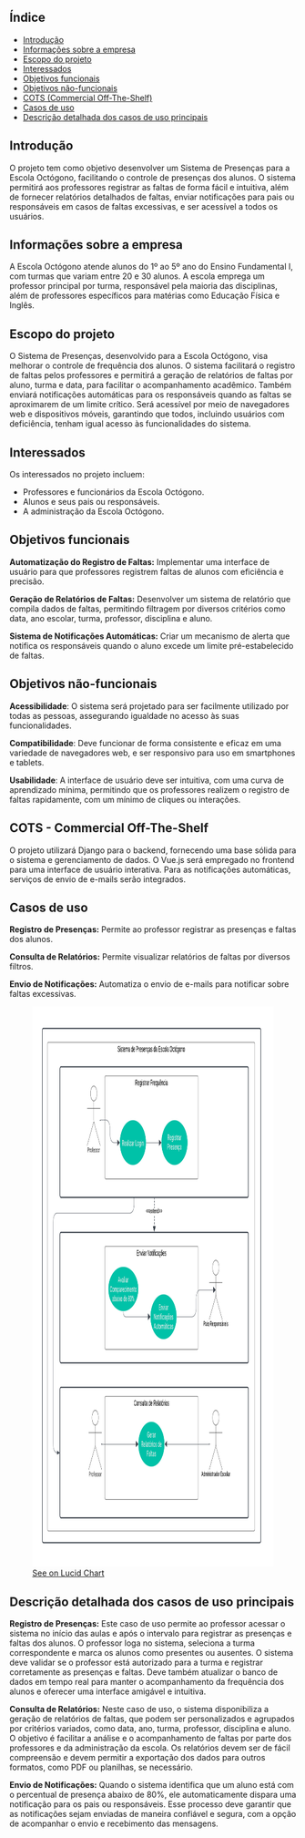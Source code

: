 ## Índice
- [Introdução](#Introdução)
- [Informações sobre a empresa](#Informações-sobre-a-empresa)
- [Escopo do projeto](#Escopo-do-projeto)
- [Interessados](#Interessados)
- [Objetivos funcionais](#Objetivos-funcionais)
- [Objetivos não-funcionais](#Objetivos-não-funcionais)
- [COTS (Commercial Off-The-Shelf)](#COTS---Commercial-Off-The-Shelf)
- [Casos de uso](#Casos-de-uso)
- [Descrição detalhada dos casos de uso principais](#Descrição-detalhada-dos-casos-de-uso-principais)

## Introdução

O projeto tem como objetivo desenvolver um Sistema de Presenças para a Escola Octógono, facilitando o controle de presenças dos alunos. O sistema permitirá aos professores registrar as faltas de forma fácil e intuitiva, além de fornecer relatórios detalhados de faltas, enviar notificações para pais ou responsáveis em casos de faltas excessivas, e ser acessível a todos os usuários.

## Informações sobre a empresa

A Escola Octógono atende alunos do 1º ao 5º ano do Ensino Fundamental I, com turmas que variam entre 20 e 30 alunos. A escola emprega um professor principal por turma, responsável pela maioria das disciplinas, além de professores específicos para matérias como Educação Física e Inglês.

## Escopo do projeto

O Sistema de Presenças, desenvolvido para a Escola Octógono, visa melhorar o controle de frequência dos alunos. O sistema facilitará o registro de faltas pelos professores e permitirá a geração de relatórios de faltas por aluno, turma e data, para facilitar o acompanhamento acadêmico. Também enviará notificações automáticas para os responsáveis quando as faltas se aproximarem de um limite crítico. Será acessível por meio de navegadores web e dispositivos móveis, garantindo que todos, incluindo usuários com deficiência, tenham igual acesso às funcionalidades do sistema.

## Interessados

Os interessados no projeto incluem:
- Professores e funcionários da Escola Octógono.
- Alunos e seus pais ou responsáveis.
- A administração da Escola Octógono.

## Objetivos funcionais

**Automatização do Registro de Faltas:** Implementar uma interface de usuário para que professores registrem faltas de alunos com eficiência e precisão.

**Geração de Relatórios de Faltas:** Desenvolver um sistema de relatório que compila dados de faltas, permitindo filtragem por diversos critérios como data, ano escolar, turma, professor, disciplina e aluno.

**Sistema de Notificações Automáticas:** Criar um mecanismo de alerta que notifica os responsáveis quando o aluno excede um limite pré-estabelecido de faltas.

## Objetivos não-funcionais

**Acessibilidade**: O sistema será projetado para ser facilmente utilizado por todas as pessoas, assegurando igualdade no acesso às suas funcionalidades.

**Compatibilidade**: Deve funcionar de forma consistente e eficaz em uma variedade de navegadores web, e ser responsivo para uso em smartphones e tablets.

**Usabilidade**: A interface de usuário deve ser intuitiva, com uma curva de aprendizado mínima, permitindo que os professores realizem o registro de faltas rapidamente, com um mínimo de cliques ou interações.

## COTS - Commercial Off-The-Shelf

O projeto utilizará Django para o backend, fornecendo uma base sólida para o sistema e gerenciamento de dados. O Vue.js será empregado no frontend para uma interface de usuário interativa. Para as notificações automáticas, serviços de envio de e-mails serão integrados.


## Casos de uso

**Registro de Presenças:** Permite ao professor registrar as presenças e faltas dos alunos.

**Consulta de Relatórios:** Permite visualizar relatórios de faltas por diversos filtros.

**Envio de Notificações:** Automatiza o envio de e-mails para notificar sobre faltas excessivas.
 
<figure>
    <img 
        src="./Document/Images/caso-de-uso-o1.png"
        alt="Diagrama de Caso de uso 1"
        title="Diagrama de Caso de uso 1"
        width=975
        height=983
    />
    <figcaption>
    <a href="https://lucid.app/lucidspark/51b70ef5-7908-445c-a6dc-1cba7033726c/edit?viewport_loc=676%2C2212%2C7680%2C3644%2C0_0&invitationId=inv_de803498-c088-465d-af5b-c82e0ddab718">See on Lucid Chart</a>
    </figcaption>
</figure>





## Descrição detalhada dos casos de uso principais

**Registro de Presenças:** Este caso de uso permite ao professor acessar o sistema no início das aulas e após o intervalo para registrar as presenças e faltas dos alunos. O professor loga no sistema, seleciona a turma correspondente e marca os alunos como presentes ou ausentes. O sistema deve validar se o professor está autorizado para a turma e registrar corretamente as presenças e faltas. Deve também atualizar o banco de dados em tempo real para manter o acompanhamento da frequência dos alunos e oferecer uma interface amigável e intuitiva.

**Consulta de Relatórios:** Neste caso de uso, o sistema disponibiliza a geração de relatórios de faltas, que podem ser personalizados e agrupados por critérios variados, como data, ano, turma, professor, disciplina e aluno. O objetivo é facilitar a análise e o acompanhamento de faltas por parte dos professores e da administração da escola. Os relatórios devem ser de fácil compreensão e devem permitir a exportação dos dados para outros formatos, como PDF ou planilhas, se necessário.

**Envio de Notificações:** Quando o sistema identifica que um aluno está com o percentual de presença abaixo de 80%, ele automaticamente dispara uma notificação para os pais ou responsáveis. Esse processo deve garantir que as notificações sejam enviadas de maneira confiável e segura, com a opção de acompanhar o envio e recebimento das mensagens.
